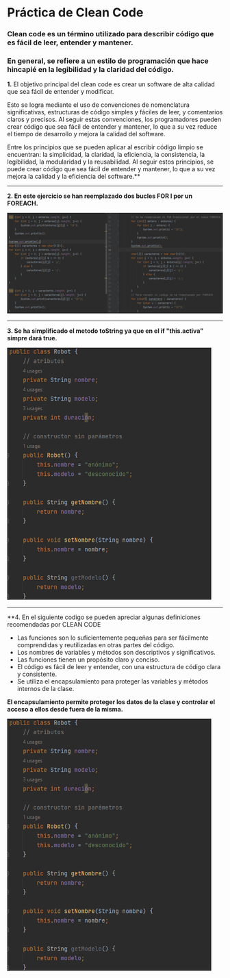 # Práctica de Clean Code
### Clean code es un término utilizado para describir código que es fácil de leer, entender y mantener.
### En general, se refiere a un estilo de programación que hace hincapié en la legibilidad y la claridad del código.

**1.** El objetivo principal del clean code es crear un software de alta calidad que sea fácil de entender y modificar.

Esto se logra mediante el uso de convenciones de nomenclatura significativas, estructuras de código simples y fáciles de leer,
y comentarios claros y precisos. Al seguir estas convenciones, los programadores pueden crear código que sea fácil de entender y mantener, lo que a su vez reduce el tiempo de desarrollo y mejora la calidad del software.

Entre los principios que se pueden aplicar al escribir código limpio se encuentran:
la simplicidad, la claridad, la eficiencia, la consistencia, la legibilidad, la modularidad y la reusabilidad.
Al seguir estos principios, se puede crear código que sea fácil de entender y mantener, lo que a su vez mejora la calidad y la eficiencia del software.**

---

**2. En este ejercicio se han reemplazado dos bucles FOR I por un FOREACH.**

![img_3.png](img_3.png)

---

**3. Se ha simplificado el metodo toString ya que en el if "this.activa" simpre dará true.**

![img_2.png](img_2.png)

---

**4. En el siguiente codigo se pueden apreciar algunas definiciones recomendadas por CLEAN CODE
- Las funciones son lo suficientemente pequeñas para ser fácilmente comprendidas y reutilizadas en otras partes del código.
- Los nombres de variables y métodos son descriptivos y significativos.
- Las funciones tienen un propósito claro y conciso.
- El código es fácil de leer y entender, con una estructura de código clara y consistente.
- Se utiliza el encapsulamiento para proteger las variables y métodos internos de la clase.

**El encapsulamiento permite proteger los datos de la clase y controlar el acceso a ellos desde fuera de la misma.**

![img_1.png](img_1.png)
